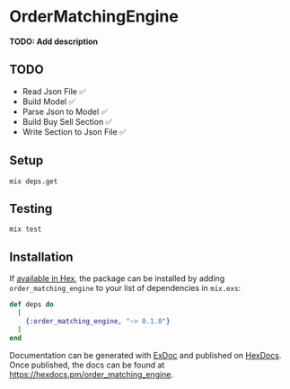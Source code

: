 # OrderMatchingEngine

**TODO: Add description**

## TODO
- Read Json File ✅
- Build Model ✅
- Parse Json to Model ✅
- Build Buy Sell Section ✅
- Write Section to Json File ✅

## Setup
```shell
mix deps.get
```
## Testing
```shell
mix test
```
## Installation

If [available in Hex](https://hex.pm/docs/publish), the package can be installed
by adding `order_matching_engine` to your list of dependencies in `mix.exs`:

```elixir
def deps do
  [
    {:order_matching_engine, "~> 0.1.0"}
  ]
end
```

Documentation can be generated with [ExDoc](https://github.com/elixir-lang/ex_doc)
and published on [HexDocs](https://hexdocs.pm). Once published, the docs can
be found at <https://hexdocs.pm/order_matching_engine>.

